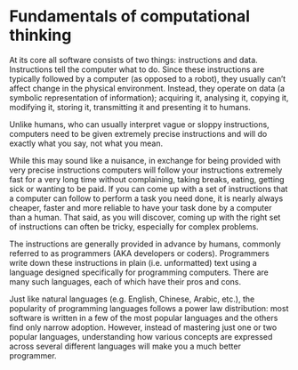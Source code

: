 # Fundamentals of computational thinking

At its core all software consists of two things: instructions and data. Instructions tell the computer what to do. 
Since these instructions are typically followed by a computer (as opposed to a robot), they usually can’t affect change in the physical environment. 
Instead, they operate on data (a symbolic representation of information); 
acquiring it, analysing it, copying it, modifying it, storing it, transmitting it and presenting it to humans.

Unlike humans, who can usually interpret vague or sloppy instructions, computers need to be given extremely precise instructions 
and will do exactly what you say, not what you mean.

While this may sound like a nuisance, in exchange for being provided with very precise instructions 
computers will follow your instructions extremely fast for a very long time without complaining, taking breaks, eating, getting sick or wanting to be paid. 
If you can come up with a set of instructions that a computer can follow to perform a task you need done, 
it is nearly always cheaper, faster and more reliable to have your task done by a computer than a human. 
That said, as you will discover, coming up with the right set of instructions can often be tricky, especially for complex problems.

The instructions are generally provided in advance by humans, commonly referred to as programmers (AKA developers or coders). 
Programmers write down these instructions in plain (i.e. unformatted) text using a language designed specifically for programming computers. 
There are many such languages, each of which have their pros and cons.

Just like natural languages (e.g. English, Chinese, Arabic, etc.), the popularity of programming languages follows a power law distribution: 
most software is written in a few of the most popular languages and the others find only narrow adoption. 
However, instead of mastering just one or two popular languages, understanding how various concepts are expressed across several different languages 
will make you a much better programmer.
